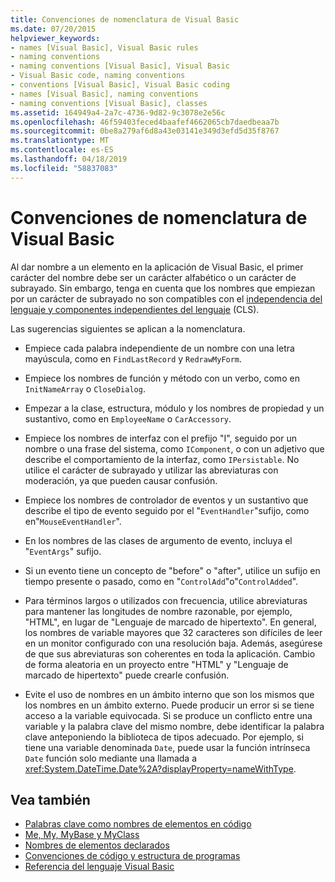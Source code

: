 ```yaml
---
title: Convenciones de nomenclatura de Visual Basic
ms.date: 07/20/2015
helpviewer_keywords:
- names [Visual Basic], Visual Basic rules
- naming conventions
- naming conventions [Visual Basic], Visual Basic
- Visual Basic code, naming conventions
- conventions [Visual Basic], Visual Basic coding
- names [Visual Basic], naming conventions
- naming conventions [Visual Basic], classes
ms.assetid: 164949a4-2a7c-4736-9d82-9c3078e2e56c
ms.openlocfilehash: 46f59403feced4baafef4662065cb7daedbeaa7b
ms.sourcegitcommit: 0be8a279af6d8a43e03141e349d3efd5d35f8767
ms.translationtype: MT
ms.contentlocale: es-ES
ms.lasthandoff: 04/18/2019
ms.locfileid: "58837083"
---
```

# <a name="visual-basic-naming-conventions"></a>Convenciones de nomenclatura de Visual Basic
Al dar nombre a un elemento en la aplicación de Visual Basic, el primer carácter del nombre debe ser un carácter alfabético o un carácter de subrayado. Sin embargo, tenga en cuenta que los nombres que empiezan por un carácter de subrayado no son compatibles con el [independencia del lenguaje y componentes independientes del lenguaje](../../../standard/language-independence-and-language-independent-components.md) (CLS).  
  
 Las sugerencias siguientes se aplican a la nomenclatura.  
  
-   Empiece cada palabra independiente de un nombre con una letra mayúscula, como en `FindLastRecord` y `RedrawMyForm`.  
  
-   Empiece los nombres de función y método con un verbo, como en `InitNameArray` o `CloseDialog`.  
  
-   Empezar a la clase, estructura, módulo y los nombres de propiedad y un sustantivo, como en `EmployeeName` o `CarAccessory`.  
  
-   Empiece los nombres de interfaz con el prefijo "I", seguido por un nombre o una frase del sistema, como `IComponent`, o con un adjetivo que describe el comportamiento de la interfaz, como `IPersistable`. No utilice el carácter de subrayado y utilizar las abreviaturas con moderación, ya que pueden causar confusión.  
  
-   Empiece los nombres de controlador de eventos y un sustantivo que describe el tipo de evento seguido por el "`EventHandler`"sufijo, como en"`MouseEventHandler`".  
  
-   En los nombres de las clases de argumento de evento, incluya el "`EventArgs`" sufijo.  
  
-   Si un evento tiene un concepto de "before" o "after", utilice un sufijo en tiempo presente o pasado, como en "`ControlAdd`"o"`ControlAdded`".  
  
-   Para términos largos o utilizados con frecuencia, utilice abreviaturas para mantener las longitudes de nombre razonable, por ejemplo, "HTML", en lugar de "Lenguaje de marcado de hipertexto". En general, los nombres de variable mayores que 32 caracteres son difíciles de leer en un monitor configurado con una resolución baja. Además, asegúrese de que sus abreviaturas son coherentes en toda la aplicación. Cambio de forma aleatoria en un proyecto entre "HTML" y "Lenguaje de marcado de hipertexto" puede crearle confusión.  
  
-   Evite el uso de nombres en un ámbito interno que son los mismos que los nombres en un ámbito externo. Puede producir un error si se tiene acceso a la variable equivocada. Si se produce un conflicto entre una variable y la palabra clave del mismo nombre, debe identificar la palabra clave anteponiendo la biblioteca de tipos adecuado. Por ejemplo, si tiene una variable denominada `Date`, puede usar la función intrínseca `Date` función solo mediante una llamada a <xref:System.DateTime.Date%2A?displayProperty=nameWithType>.  
  
## <a name="see-also"></a>Vea también

- [Palabras clave como nombres de elementos en código](../../../visual-basic/programming-guide/program-structure/keywords-as-element-names-in-code.md)
- [Me, My, MyBase y MyClass](../../../visual-basic/programming-guide/program-structure/me-my-mybase-and-myclass.md)
- [Nombres de elementos declarados](../../../visual-basic/programming-guide/language-features/declared-elements/declared-element-names.md)
- [Convenciones de código y estructura de programas](../../../visual-basic/programming-guide/program-structure/program-structure-and-code-conventions.md)
- [Referencia del lenguaje Visual Basic](../../../visual-basic/language-reference/index.md)
